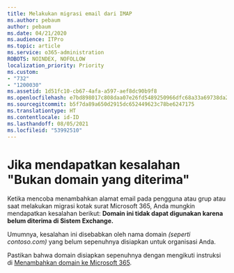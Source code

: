 ```yaml
---
title: Melakukan migrasi email dari IMAP
ms.author: pebaum
author: pebaum
ms.date: 04/21/2020
ms.audience: ITPro
ms.topic: article
ms.service: o365-administration
ROBOTS: NOINDEX, NOFOLLOW
localization_priority: Priority
ms.custom:
- "732"
- "1200030"
ms.assetid: 1d51fc10-cb67-4afa-a597-aef8dc90b9f8
ms.openlocfilehash: e7bd898017c808daa07e26fd5489250966dfc68a33a69738da2b694b9af2fb74
ms.sourcegitcommit: b5f7da89a650d2915dc652449623c78be6247175
ms.translationtype: HT
ms.contentlocale: id-ID
ms.lasthandoff: 08/05/2021
ms.locfileid: "53992510"
---
```

# <a name="when-you-get-a-not-an-accepted-domain-error"></a>Jika mendapatkan kesalahan "Bukan domain yang diterima"

Ketika mencoba menambahkan alamat email pada pengguna atau grup atau saat melakukan migrasi kotak surat Microsoft 365, Anda mungkin mendapatkan kesalahan berikut: **Domain ini tidak dapat digunakan karena belum diterima di Sistem Exchange.**
  
Umumnya, kesalahan ini disebabkan oleh nama domain *(seperti contoso.com)* yang belum sepenuhnya disiapkan untuk organisasi Anda.
  
Pastikan bahwa domain disiapkan sepenuhnya dengan mengikuti instruksi di [Menambahkan domain ke Microsoft 365](https://docs.microsoft.com/microsoft-365/admin/setup/add-domain).
  